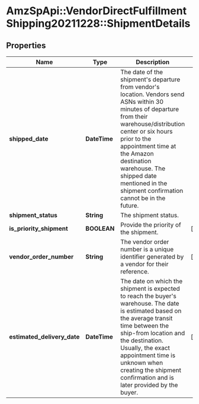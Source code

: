 # AmzSpApi::VendorDirectFulfillmentShipping20211228::ShipmentDetails

## Properties
Name | Type | Description | Notes
------------ | ------------- | ------------- | -------------
**shipped_date** | **DateTime** | The date of the shipment&#x27;s departure from vendor&#x27;s location. Vendors send ASNs within 30 minutes of departure from their warehouse/distribution center or six hours prior to the appointment time at the Amazon destination warehouse. The shipped date mentioned in the shipment confirmation cannot be in the future. | 
**shipment_status** | **String** | The shipment status. | 
**is_priority_shipment** | **BOOLEAN** | Provide the priority of the shipment. | [optional] 
**vendor_order_number** | **String** | The vendor order number is a unique identifier generated by a vendor for their reference. | [optional] 
**estimated_delivery_date** | **DateTime** | The date on which the shipment is expected to reach the buyer&#x27;s warehouse. The date is estimated based on the average transit time between the ship-from location and the destination. Usually, the exact appointment time is unknown when creating the shipment confirmation and is later provided by the buyer. | [optional] 

